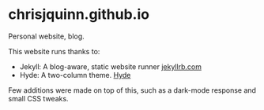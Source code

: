 # chrisjquinn.github.io

Personal website, blog.

This website runs thanks to:
- Jekyll: A blog-aware, static website runner [jekyllrb.com](http://jekyllrb.com)
- Hyde: A two-column theme. [Hyde](https://github.com/poole/hyde)

Few additions were made on top of this, such as a dark-mode response and small CSS tweaks.